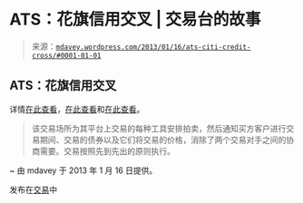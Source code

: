 <!--yml

类别：未分类

日期：2024 年 05 月 18 日 06:30:59

-->

# ATS：花旗信用交叉 | 交易台的故事

> 来源：[`mdavey.wordpress.com/2013/01/16/ats-citi-credit-cross/#0001-01-01`](https://mdavey.wordpress.com/2013/01/16/ats-citi-credit-cross/#0001-01-01)

## ATS：花旗信用交叉

详情[在此查看](http://online.wsj.com/article/BT-CO-20130110-711467.html)，[在此查看](http://www.bloomberg.com/news/2013-01-11/citigroup-joins-goldman-in-starting-electronic-bond-trade-system.html)和[在此查看](http://thetradenews.com/newsarticle.aspx?id=6442451324)。

> 该交易场所为其平台上交易的每种工具安排拍卖，然后通知买方客户进行交易期间、交易的债券以及它们将交易的价格，消除了两个交易对手之间的协商需要。交易按照先到先出的原则执行。

~ 由 mdavey 于 2013 年 1 月 16 日提供。

发布在[交易](https://mdavey.wordpress.com/category/trading/)中
